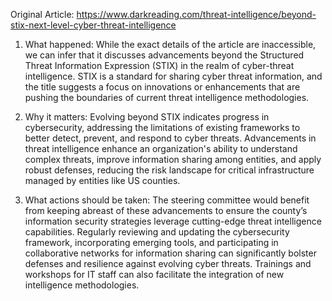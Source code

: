 Original Article: https://www.darkreading.com/threat-intelligence/beyond-stix-next-level-cyber-threat-intelligence

1) What happened: While the exact details of the article are inaccessible, we can infer that it discusses advancements beyond the Structured Threat Information Expression (STIX) in the realm of cyber-threat intelligence. STIX is a standard for sharing cyber threat information, and the title suggests a focus on innovations or enhancements that are pushing the boundaries of current threat intelligence methodologies.

2) Why it matters: Evolving beyond STIX indicates progress in cybersecurity, addressing the limitations of existing frameworks to better detect, prevent, and respond to cyber threats. Advancements in threat intelligence enhance an organization's ability to understand complex threats, improve information sharing among entities, and apply robust defenses, reducing the risk landscape for critical infrastructure managed by entities like US counties.

3) What actions should be taken: The steering committee would benefit from keeping abreast of these advancements to ensure the county’s information security strategies leverage cutting-edge threat intelligence capabilities. Regularly reviewing and updating the cybersecurity framework, incorporating emerging tools, and participating in collaborative networks for information sharing can significantly bolster defenses and resilience against evolving cyber threats. Trainings and workshops for IT staff can also facilitate the integration of new intelligence methodologies.